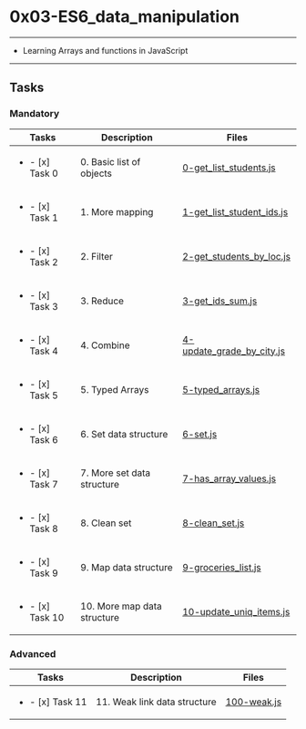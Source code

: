 # 0x03-ES6_data_manipulation

---

* Learning Arrays and functions in JavaScript

---

## Tasks

### Mandatory

| Tasks | Description | Files |
| ----- | ----- | ----- |
| <ul><li> - [x] Task 0 </li></ul> | 0. Basic list of objects | [0-get_list_students.js](0-get_list_students.js) |
| <ul><li> - [x] Task 1 </li></ul> | 1. More mapping | [1-get_list_student_ids.js](1-get_list_student_ids.js) |
| <ul><li> - [x] Task 2 </li></ul> | 2. Filter | [2-get_students_by_loc.js](2-get_students_by_loc.js) |
| <ul><li> - [x] Task 3 </li></ul> | 3. Reduce | [3-get_ids_sum.js](3-get_ids_sum.js) |
| <ul><li> - [x] Task 4 </li></ul> | 4. Combine | [4-update_grade_by_city.js](4-update_grade_by_city.js) |
| <ul><li> - [x] Task 5 </li></ul> | 5. Typed Arrays | [5-typed_arrays.js](5-typed_arrays.js) |
| <ul><li> - [x] Task 6 </li></ul> | 6. Set data structure | [6-set.js](6-set.js) |
| <ul><li> - [x] Task 7 </li></ul> | 7. More set data structure | [7-has_array_values.js](7-has_array_values.js) |
| <ul><li> - [x] Task 8 </li></ul> | 8. Clean set | [8-clean_set.js](8-clean_set.js) |
| <ul><li> - [x] Task 9 </li></ul> | 9. Map data structure | [9-groceries_list.js](9-groceries_list.js) |
| <ul><li> - [x] Task 10 </li></ul> | 10. More map data structure | [10-update_uniq_items.js](10-update_uniq_items.js) |

### Advanced

| Tasks | Description | Files |
| ----- | ----- | ----- |
| <ul><li> - [x] Task 11 </li></ul> | 11. Weak link data structure | [100-weak.js](100-weak.js) |
